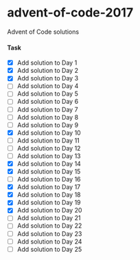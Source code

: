# advent-of-code-2017
Advent of Code solutions

#### Task
- [x] Add solution to Day 1
- [x] Add solution to Day 2
- [x] Add solution to Day 3
- [ ] Add solution to Day 4
- [ ] Add solution to Day 5
- [ ] Add solution to Day 6
- [ ] Add solution to Day 7
- [ ] Add solution to Day 8
- [ ] Add solution to Day 9
- [x] Add solution to Day 10
- [ ] Add solution to Day 11
- [ ] Add solution to Day 12
- [ ] Add solution to Day 13
- [x] Add solution to Day 14
- [x] Add solution to Day 15
- [ ] Add solution to Day 16
- [x] Add solution to Day 17
- [x] Add solution to Day 18
- [x] Add solution to Day 19
- [x] Add solution to Day 20
- [ ] Add solution to Day 21
- [ ] Add solution to Day 22
- [ ] Add solution to Day 23
- [ ] Add solution to Day 24
- [ ] Add solution to Day 25